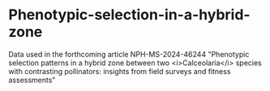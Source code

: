 # Phenotypic-selection-in-a-hybrid-zone
Data used in the forthcoming article  NPH-MS-2024-46244 "Phenotypic selection patterns in a hybrid zone between two &lt;i>Calceolaria&lt;/i> species with contrasting pollinators: insights from field surveys and fitness assessments"
